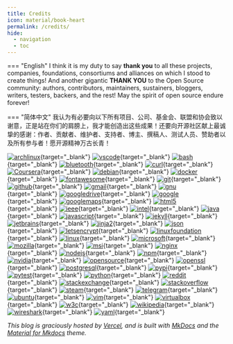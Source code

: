 ```yaml
---
title: Credits
icon: material/book-heart
permalink: /credits/
hide:
  - navigation
  - toc
---
```


=== "English"
    I think it is my duty to say **thank you** to all these projects, companies, foundations, consortiums and alliances on which I stood to create things! And another gigantic **THANK YOU** to the Open Source community: authors, contributors, maintainers, sustainers, bloggers, writers, testers, backers, and the rest! May the spirit of open source endure forever!

=== "简体中文"
    我认为有必要向以下所有项目、公司、基金会、联盟和协会致以谢意，正是站在你们的肩膀上，我才能创造出这些成果！还要向开源社区献上最诚挚的感谢：作者、贡献者、维护者、支持者、博主、撰稿人、测试人员、赞助者以及所有参与者！愿开源精神万古长青！

<!--
[![coveralls]()](https://coveralls.io/)
[![memcached]()](https://www.memcached.org/)
[![pycharm]()](https://www.jetbrains.com/pycharm/)
[![pyup]()](https://pyup.io/)
[![qtile]()](http://www.qtile.org/)
[![raspbian]()](https://www.raspberrypi.org/downloads/raspbian/)
[![tails]()](https://tails.boum.org/)
[![terminator]()](https://gnometerminator.blogspot.com/)
[![termux]()](https://termux.com/)
[![tomb]()](https://www.dyne.org/software/tomb/)
[![tox]()](https://tox.readthedocs.io/en/latest/)
[![unistra]()](https://www.unistra.fr/index.php?id=accueil)
-->
[![archlinux](https://www.vectorlogo.zone/logos/archlinux/archlinux-ar21.svg)](https://www.archlinuxcn.org/?utm_source=vectorlogozone&utm_medium=referrer){target="_blank"}
[![vscode](https://www.vectorlogo.zone/logos/visualstudio_code/visualstudio_code-ar21.svg)](https://code.visualstudio.com/?utm_source=vectorlogozone&utm_medium=referrer){target="_blank"}
[![bash](https://www.vectorlogo.zone/logos/gnu_bash/gnu_bash-ar21.svg)](https://www.gnu.org/software/bash/?utm_source=vectorlogozone&utm_medium=referrer){target="_blank"}
[![bluetooth](https://www.vectorlogo.zone/logos/bluetooth/bluetooth-ar21.svg)](https://www.bluetooth.com/?utm_source=vectorlogozone&utm_medium=referrer){target="_blank"}
[![curl](https://www.vectorlogo.zone/logos/curl_haxx/curl_haxx-ar21.svg)](https://curl.haxx.se/?utm_source=vectorlogozone&utm_medium=referrer){target="_blank"}
[![Coursera](https://www.vectorlogo.zone/logos/coursera/coursera-ar21.svg)](https://www.coursera.org/?utm_source=vectorlogozone&utm_medium=referrer){target="_blank"}
[![debian](https://www.vectorlogo.zone/logos/debian/debian-ar21.svg)](https://www.debian.org/?utm_source=vectorlogozone&utm_medium=referrer){target="_blank"}
[![docker](https://www.vectorlogo.zone/logos/docker/docker-ar21.svg)](https://www.docker.com/?utm_source=vectorlogozone&utm_medium=referrer){target="_blank"}
[![fontawesome](https://www.vectorlogo.zone/logos/font-awesome/font-awesome-ar21.svg)](http://fontawesome.io/?utm_source=vectorlogozone&utm_medium=referrer){target="_blank"}
[![git](https://www.vectorlogo.zone/logos/git-scm/git-scm-ar21.svg)](https://git-scm.com/?utm_source=vectorlogozone&utm_medium=referrer){target="_blank"}
[![github](https://www.vectorlogo.zone/logos/github/github-ar21.svg)](https://github.com/?utm_source=vectorlogozone&utm_medium=referrer){target="_blank"}
[![gmail](https://www.vectorlogo.zone/logos/gmail/gmail-ar21.svg)](https://www.gmail.com/?utm_source=vectorlogozone&utm_medium=referrer){target="_blank"}
[![gnu](https://www.vectorlogo.zone/logos/gnu/gnu-ar21.svg)](https://www.gnu.org/?utm_source=vectorlogozone&utm_medium=referrer){target="_blank"}
[![googledrive](https://www.vectorlogo.zone/logos/google_drive/google_drive-ar21.svg)](https://www.google.com/drive/?utm_source=vectorlogozone&utm_medium=referrer){target="_blank"}
[![google](https://www.vectorlogo.zone/logos/google/google-ar21.svg)](https://www.google.com/?utm_source=vectorlogozone&utm_medium=referrer){target="_blank"}
[![googlemaps](https://www.vectorlogo.zone/logos/google_maps/google_maps-ar21.svg)](https://maps.google.com/?utm_source=vectorlogozone&utm_medium=referrer){target="_blank"}
[![html5](https://www.vectorlogo.zone/logos/w3_html5/w3_html5-ar21.svg)](https://www.w3.org/TR/html/?utm_source=vectorlogozone&utm_medium=referrer){target="_blank"}
[![ieee](https://www.vectorlogo.zone/logos/ieee/ieee-ar21.svg)](https://www.ieee.org/?utm_source=vectorlogozone&utm_medium=referrer){target="_blank"}
[![intel](https://www.vectorlogo.zone/logos/intel/intel-ar21.svg)](https://www.intel.com/?utm_source=vectorlogozone&utm_medium=referrer){target="_blank"}
[![java](https://www.vectorlogo.zone/logos/java/java-ar21.svg)](https://www.java.com/?utm_source=vectorlogozone&utm_medium=referrer){target="_blank"}
[![javascript](https://www.vectorlogo.zone/logos/javascript/javascript-ar21.svg)](https://developer.mozilla.org/en-US/docs/Web/JavaScript?utm_source=vectorlogozone&utm_medium=referrer){target="_blank"}
[![jekyll](https://www.vectorlogo.zone/logos/jekyllrb/jekyllrb-ar21.svg)](https://jekyllrb.com/?utm_source=vectorlogozone&utm_medium=referrer){target="_blank"}
[![jetbrains](https://www.vectorlogo.zone/logos/jetbrains/jetbrains-ar21.svg)](http://www.jetbrains.com/?utm_source=vectorlogozone&utm_medium=referrer){target="_blank"}
[![jinja2](https://www.vectorlogo.zone/logos/pocoo_jinja/pocoo_jinja-ar21.svg)](http://jinja.pocoo.org/?utm_source=vectorlogozone&utm_medium=referrer){target="_blank"}
[![json](https://www.vectorlogo.zone/logos/json/json-ar21.svg)](http://json.org/?utm_source=vectorlogozone&utm_medium=referrer){target="_blank"}
[![letsencrypt](https://www.vectorlogo.zone/logos/letsencrypt/letsencrypt-ar21.svg)](https://letsencrypt.org/?utm_source=vectorlogozone&utm_medium=referrer){target="_blank"}
[![linuxfoundation](https://www.vectorlogo.zone/logos/linuxfoundation/linuxfoundation-ar21.svg)](https://www.linuxfoundation.org/?utm_source=vectorlogozone&utm_medium=referrer){target="_blank"}
[![linux](https://www.vectorlogo.zone/logos/linux/linux-ar21.svg)](https://www.linux.com/?utm_source=vectorlogozone&utm_medium=referrer){target="_blank"}
[![microsoft](https://www.vectorlogo.zone/logos/microsoft/microsoft-ar21.svg)](https://www.microsoft.com/?utm_source=vectorlogozone&utm_medium=referrer){target="_blank"}
[![mozilla](https://www.vectorlogo.zone/logos/mozilla/mozilla-ar21.svg)](https://www.mozilla.org/?utm_source=vectorlogozone&utm_medium=referrer){target="_blank"}
[![msi](https://www.vectorlogo.zone/logos/msi/msi-ar21.svg)](https://us.msi.com/?utm_source=vectorlogozone&utm_medium=referrer){target="_blank"}
[![nginx](https://www.vectorlogo.zone/logos/nginx/nginx-ar21.svg)](https://www.nginx.com/?utm_source=vectorlogozone&utm_medium=referrer){target="_blank"}
[![nodejs](https://www.vectorlogo.zone/logos/nodejs/nodejs-ar21.svg)](https://nodejs.org/?utm_source=vectorlogozone&utm_medium=referrer){target="_blank"}
[![npm](https://www.vectorlogo.zone/logos/npmjs/npmjs-ar21.svg)](https://www.npmjs.com/?utm_source=vectorlogozone&utm_medium=referrer){target="_blank"}
[![nvidia](https://www.vectorlogo.zone/logos/nvidia/nvidia-ar21.svg)](http://www.nvidia.com/page/home.html?utm_source=vectorlogozone&utm_medium=referrer){target="_blank"}
[![opensource](https://www.vectorlogo.zone/logos/opensource/opensource-ar21.svg)](https://opensource.org/?utm_source=vectorlogozone&utm_medium=referrer){target="_blank"}
[![openssl](https://www.vectorlogo.zone/logos/openssl/openssl-ar21.svg)](https://www.openssl.org/?utm_source=vectorlogozone&utm_medium=referrer){target="_blank"}
[![postgresql](https://www.vectorlogo.zone/logos/postgresql/postgresql-ar21.svg)](http://www.postgresql.org/?utm_source=vectorlogozone&utm_medium=referrer){target="_blank"}
[![pypi](https://www.vectorlogo.zone/logos/pypi/pypi-ar21.svg)](https://pypi.org/?utm_source=vectorlogozone&utm_medium=referrer){target="_blank"}
[![pytest](https://www.vectorlogo.zone/logos/pytest/pytest-ar21.svg)](https://docs.pytest.org/en/latest/?utm_source=vectorlogozone&utm_medium=referrer){target="_blank"}
[![python](https://www.vectorlogo.zone/logos/python/python-ar21.svg)](https://www.python.org/?utm_source=vectorlogozone&utm_medium=referrer){target="_blank"}
[![reddit](https://www.vectorlogo.zone/logos/reddit/reddit-ar21.svg)](https://www.reddit.com/?utm_source=vectorlogozone&utm_medium=referrer){target="_blank"}
[![stackexchange](https://www.vectorlogo.zone/logos/stackexchange/stackexchange-ar21.svg)](https://stackexchange.com/?utm_source=vectorlogozone&utm_medium=referrer){target="_blank"}
[![stackoverflow](https://www.vectorlogo.zone/logos/stackoverflow/stackoverflow-ar21.svg)](https://stackoverflow.com/?utm_source=vectorlogozone&utm_medium=referrer){target="_blank"}
[![steam](https://www.vectorlogo.zone/logos/steampowered/steampowered-ar21.svg)](https://store.steampowered.com/?utm_source=vectorlogozone&utm_medium=referrer){target="_blank"}
[![telegram](https://www.vectorlogo.zone/logos/telegram/telegram-ar21.svg)](https://telegram.org/?utm_source=vectorlogozone&utm_medium=referrer){target="_blank"}
[![ubuntu](https://www.vectorlogo.zone/logos/ubuntu/ubuntu-ar21.svg)](https://www.ubuntu.com/?utm_source=vectorlogozone&utm_medium=referrer){target="_blank"}
[![vim](https://www.vectorlogo.zone/logos/vim/vim-ar21.svg)](https://www.vim.org/?utm_source=vectorlogozone&utm_medium=referrer){target="_blank"}
[![virtualbox](https://www.vectorlogo.zone/logos/virtualbox/virtualbox-ar21.svg)](https://www.virtualbox.org/?utm_source=vectorlogozone&utm_medium=referrer){target="_blank"}
[![w3c](https://www.vectorlogo.zone/logos/w3c/w3c-ar21.svg)](http://www.w3.org/?utm_source=vectorlogozone&utm_medium=referrer){target="_blank"}
[![wikipedia](https://www.vectorlogo.zone/logos/wikipedia/wikipedia-ar21.svg)](https://en.wikipedia.org/wiki/Main_Page?utm_source=vectorlogozone&utm_medium=referrer){target="_blank"}
[![wireshark](https://www.vectorlogo.zone/logos/wireshark/wireshark-ar21.svg)](https://www.wireshark.org/?utm_source=vectorlogozone&utm_medium=referrer){target="_blank"}
[![yaml](https://www.vectorlogo.zone/logos/yaml/yaml-ar21.svg)](http://yaml.org/?utm_source=vectorlogozone&utm_medium=referrer){target="_blank"}

*This blog is graciously hosted by [Vercel](https://github.com/vercel), and is built with [MkDocs](https://mkdocs.org) and the [Material for Mkdocs](https://squidfunk.github.io/mkdocs-material/) theme.*
